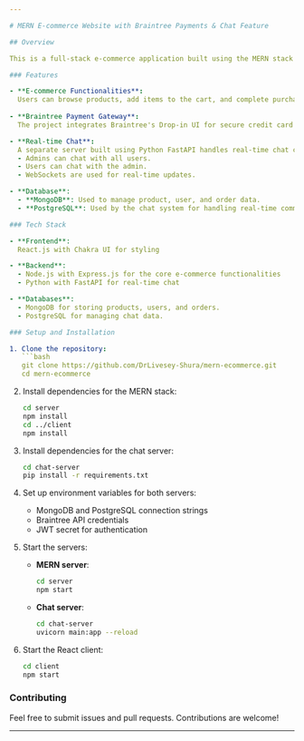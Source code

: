 ```yaml
---

# MERN E-commerce Website with Braintree Payments & Chat Feature

## Overview

This is a full-stack e-commerce application built using the MERN stack (MongoDB, Express.js, React, and Node.js) with Braintree payment integration and a chat feature powered by a Python-based server. The project combines MongoDB and PostgreSQL databases to handle different parts of the application, leveraging the strength of each technology for optimal performance and scalability.

### Features

- **E-commerce Functionalities**:  
  Users can browse products, add items to the cart, and complete purchases.
  
- **Braintree Payment Gateway**:  
  The project integrates Braintree's Drop-in UI for secure credit card and payment method handling.

- **Real-time Chat**:  
  A separate server built using Python FastAPI handles real-time chat communication between users and the admin.  
  - Admins can chat with all users.
  - Users can chat with the admin.
  - WebSockets are used for real-time updates.

- **Database**:  
  - **MongoDB**: Used to manage product, user, and order data.
  - **PostgreSQL**: Used by the chat system for handling real-time communication between users.

### Tech Stack

- **Frontend**:  
  React.js with Chakra UI for styling

- **Backend**:  
  - Node.js with Express.js for the core e-commerce functionalities
  - Python with FastAPI for real-time chat

- **Databases**:  
  - MongoDB for storing products, users, and orders.
  - PostgreSQL for managing chat data.

### Setup and Installation

1. Clone the repository:
   ```bash
   git clone https://github.com/DrLivesey-Shura/mern-ecommerce.git
   cd mern-ecommerce
   ```

2. Install dependencies for the MERN stack:
   ```bash
   cd server
   npm install
   cd ../client
   npm install
   ```

3. Install dependencies for the chat server:
   ```bash
   cd chat-server
   pip install -r requirements.txt
   ```

4. Set up environment variables for both servers:
   - MongoDB and PostgreSQL connection strings
   - Braintree API credentials
   - JWT secret for authentication

5. Start the servers:
   - **MERN server**: 
     ```bash
     cd server
     npm start
     ```
   - **Chat server**: 
     ```bash
     cd chat-server
     uvicorn main:app --reload
     ```

6. Start the React client:
   ```bash
   cd client
   npm start
   ```

### Contributing

Feel free to submit issues and pull requests. Contributions are welcome!

---
```

